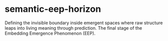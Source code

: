 # semantic-eep-horizon
Defining the invisible boundary inside emergent spaces where raw structure leaps into living meaning through prediction. The final stage of the Embedding Emergence Phenomenon (EEP).
